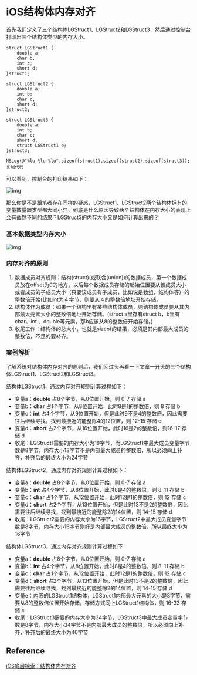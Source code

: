 

# iOS结构体内存对齐



首先我们定义了三个结构体LGStruct1、LGStruct2和LGStruct3，然后通过控制台打印出三个结构体类型的内存大小。

```
struct LGStruct1 {
    double a;  
    char b;     
    int c;      
    short d;    
}struct1;

struct LGStruct2 {
    double a;   
    int b;      
    char c;     
    short d;    
}struct2;

struct LGStruct3 {
    double a; 
    int b;     
    char c;     
    short d;    
    struct LGStruct1 e;
}struct3;

NSLog(@"%lu-%lu-%lu",sizeof(struct1),sizeof(struct2),sizeof(struct3));
复制代码
```

可以看到，控制台的打印结果如下：



![img](http://sylarimage.oss-cn-shenzhen.aliyuncs.com/2020-09-28-150152.png)



那么你是不是跟笔者存在同样的疑惑，LGStruct1、LGStruct2两个结构体拥有的变量数量跟类型都大同小异，到底是什么原因导致两个结构体在内存大小的表现上会有截然不同的结果？LGStruct3的内存大小又是如何计算出来的？

### 基本数据类型内存大小



![img](http://sylarimage.oss-cn-shenzhen.aliyuncs.com/2020-09-28-150137.png)



### 内存对齐的原则

1. 数据成员对⻬规则：结构(struct)(或联合(union))的数据成员，第⼀个数据成员放在offset为0的地⽅，以后每个数据成员存储的起始位置要从该成员⼤⼩或者成员的⼦成员⼤⼩（只要该成员有⼦成员，⽐如说是数组，结构体等）的整数倍开始(⽐如int为４字节，则要从４的整数倍地址开始存储。 
2. 结构体作为成员：如果⼀个结构⾥有某些结构体成员，则结构体成员要从其内部最⼤元素⼤⼩的整数倍地址开始存储。(struct a⾥存有struct b，b⾥有char、int 、double等元素，那b应该从8的整数倍开始存储。)
3. 收尾⼯作：结构体的总⼤⼩，也就是sizeof的结果，必须是其内部最⼤成员的整数倍，不⾜的要补⻬。

### 案例解析

了解系统对结构体内存对齐的原则后，我们回过头再看一下文章一开头的三个结构体LGStruct1、LGStruct2和LGStruct3。

结构体LGStruct1，通过内存对齐规则计算过程如下：

- 变量a：**double** 占8个字节，从0位置开始，则 0-7 存储 a  
- 变量b：**char** 占1个字节，从8位置开始，此时8是1的整数倍，则 8 存储 b  
- 变量c：**int** 占4个字节，从9位置开始，但是此时9不是4的整数倍，因此需要往后继续寻找，找到最接近的能整除4的12位置，则 12-15 存储 c  
- 变量d：**short** 占2个字节，从16位置开始，此时16是2的整数倍，则16-17 存储 d  
- 收尾：LGStruct1需要的内存大小为18字节，而LGStruct1中最⼤成员变量字节数是8字节，内存大小18字节不是内部最⼤成员的整数倍，所以必须向上补齐，补齐后的最终大小为24字节

结构体LGStruct2，通过内存对齐规则计算过程如下：

- 变量a：**double** 占8个字节，从0位置开始，则 0-7 存储 a
- 变量b：**int** 占4个字节，从8位置开始，此时8是4的整数倍，则 8-11 存储 b  
- 变量c：**char** 占1个字节，从12位置开始，此时12是1的整数倍，则 12 存储 c  
- 变量d：**short** 占2个字节，从13位置开始，但是此时13不是2的整数倍，因此需要往后继续寻找，找到最接近的能整除2的14位置，则 14-15 存储 d  
- 收尾：LGStruct2需要的内存大小为16字节，LGStruct2中最⼤成员变量字节数是8字节，内存大小16字节刚好是内部最⼤成员的整数倍，所以最终大小为16字节

结构体LGStruct3，通过内存对齐规则计算过程如下：  

- 变量a：**double** 占8个字节，从0位置开始，则 0-7 存储 a
- 变量b：**int** 占4个字节，从8位置开始，此时8是4的整数倍，则 8-11 存储 b  
- 变量c：**char** 占1个字节，从12位置开始，此时12是1的整数倍，则 12 存储 c  
- 变量d：**short** 占2个字节，从13位置开始，但是此时13不是2的整数倍，因此需要往后继续寻找，找到最接近的能整除2的14位置，则 14-15 存储 d
- 变量e：内嵌的LGStruct1结构体，LGStruct1内部最⼤元素的大小是8字节，需要从8的整数倍位置开始存储，存储方式同上LGStruct1结构体，则 16-33 存储 e
- 收尾：LGStruct3需要的内存大小为34字节，LGStruct3中最⼤成员变量字节数是8字节，内存大小34字节不是内部最⼤成员的整数倍，所以必须向上补齐，补齐后的最终大小为40字节

## Reference

[iOS底层探索：结构体内存对齐](https://juejin.im/post/6870307787906220039)